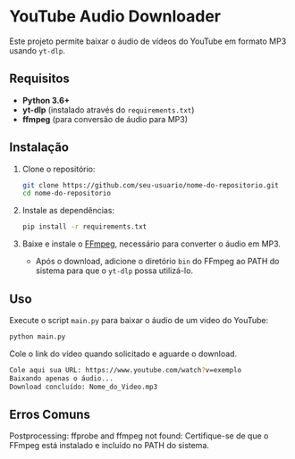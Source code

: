 # YouTube Audio Downloader

Este projeto permite baixar o áudio de vídeos do YouTube em formato MP3 usando `yt-dlp`.

## Requisitos

- **Python 3.6+**
- **yt-dlp** (instalado através do `requirements.txt`)
- **ffmpeg** (para conversão de áudio para MP3)

## Instalação

1. Clone o repositório:
    ```bash
    git clone https://github.com/seu-usuario/nome-do-repositorio.git
    cd nome-do-repositorio
    ```

2. Instale as dependências:
    ```bash
    pip install -r requirements.txt
    ```

3. Baixe e instale o [FFmpeg](https://ffmpeg.org/download.html), necessário para converter o áudio em MP3.
    - Após o download, adicione o diretório `bin` do FFmpeg ao PATH do sistema para que o `yt-dlp` possa utilizá-lo.

## Uso

Execute o script `main.py` para baixar o áudio de um vídeo do YouTube:

```bash
python main.py
```

Cole o link do vídeo quando solicitado e aguarde o download.

```bash
Cole aqui sua URL: https://www.youtube.com/watch?v=exemplo
Baixando apenas o áudio...
Download concluído: Nome_do_Video.mp3
```

## Erros Comuns

Postprocessing: ffprobe and ffmpeg not found: Certifique-se de que o FFmpeg está instalado e incluído no PATH do sistema.

